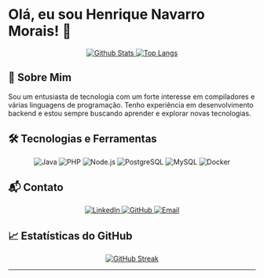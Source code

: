 # Olá, eu sou Henrique Navarro Morais! 👋

<div align="center">
  <a href="https://github.com/Henrique-Navarro">
    <img src="https://github-readme-stats.vercel.app/api?username=Henrique-Navarro&show_icons=true&theme=dark" alt="Github Stats" />
  </a>
  <a href="https://github.com/Henrique-Navarro">
    <img src="https://github-readme-stats.vercel.app/api/top-langs/?username=Henrique-Navarro&layout=compact&theme=dark" alt="Top Langs" />
  </a>
</div>

## 🚀 Sobre Mim
Sou um entusiasta de tecnologia com um forte interesse em compiladores e várias linguagens de programação. Tenho experiência em desenvolvimento backend e estou sempre buscando aprender e explorar novas tecnologias.

## 🛠️ Tecnologias e Ferramentas
<div align="center">
  <img src="https://img.shields.io/badge/Java-DD0031?style=flat&logo=java&logoColor=white" alt="Java" />
  <img src="https://img.shields.io/badge/PHP-777BB4?style=flat&logo=php&logoColor=white" alt="PHP" />
  <img src="https://img.shields.io/badge/Node.js-339933?style=flat&logo=nodedotjs&logoColor=white" alt="Node.js" />
  <img src="https://img.shields.io/badge/PostgreSQL-336791?style=flat&logo=postgresql&logoColor=white" alt="PostgreSQL" />
  <img src="https://img.shields.io/badge/MySQL-4479A1?style=flat&logo=mysql&logoColor=white" alt="MySQL" />
  <img src="https://img.shields.io/badge/Docker-2496ED?style=flat&logo=docker&logoColor=white" alt="Docker" />
</div>

## 📬 Contato
<div align="center">
  <a href="https://www.linkedin.com/in/henrique-navarro/">
    <img src="https://img.shields.io/badge/LinkedIn-blue?style=flat&logo=linkedin&logoColor=white" alt="LinkedIn" />
  </a>
  <a href="https://github.com/Henrique-Navarro">
    <img src="https://img.shields.io/badge/GitHub-black?style=flat&logo=github&logoColor=white" alt="GitHub" />
  </a>
  <a href="mailto:seuemail@exemplo.com">
    <img src="https://img.shields.io/badge/Email-D14836?style=flat&logo=gmail&logoColor=white" alt="Email" />
  </a>
</div>

## 📈 Estatísticas do GitHub
<div align="center">
  <a href="https://github.com/Henrique-Navarro">
    <img src="https://github-readme-streak-stats.herokuapp.com/?user=Henrique-Navarro&theme=dark" alt="GitHub Streak" />
  </a>
</div>

---

